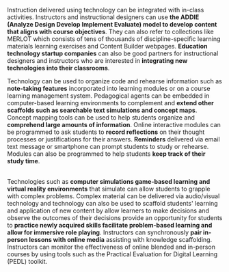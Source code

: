<p><span style=font-weight: 400;>Instruction delivered using technology can be integrated with in-class activities. Instructors and instructional designers can use </span><strong>the ADDIE (Analyze Design Develop Implement Evaluate) model to develop content that aligns with course objectives</strong><span style=font-weight: 400;>. They can also refer to collections like MERLOT which consists of tens of thousands of discipline-specific learning materials learning exercises and Content Builder webpages. </span><strong>Education technology startup companies</strong><span style=font-weight: 400;> can also be good partners for instructional designers and instructors who are interested in </span><strong>integrating new technologies into their classrooms</strong><span style=font-weight: 400;>.</span></p>

<p><span style=font-weight: 400;>Technology can be used to organize code and rehearse information such as </span><strong>note-taking features</strong><span style=font-weight: 400;> incorporated into learning modules or on a course learning management system. Pedagogical agents can be embedded in computer-based learning environments to complement and </span><strong>extend other scaffolds such as searchable text simulations and concept maps</strong><span style=font-weight: 400;>. Concept mapping tools can be used to help students organize and </span><strong>comprehend large amounts of information</strong><span style=font-weight: 400;>. Online interactive modules can be programmed to ask students to </span><strong>record reflections</strong><span style=font-weight: 400;> on their thought processes or justifications for their answers. </span><strong>Reminders</strong><span style=font-weight: 400;> delivered via email text message or smartphone can prompt students to study or rehearse. Modules can also be programmed to help students </span><strong>keep track of their study time</strong><span style=font-weight: 400;>. </span></p>  <p><br><span style=font-weight: 400;>Technologies such as </span><strong>computer simulations game-based learning and virtual reality environments</strong><span style=font-weight: 400;> that simulate can allow students to grapple with complex problems. Complex material can be delivered via audio/visual technology and technology can also be used to scaffold students' learning and application of new content by allow learners to make decisions and observe the outcomes of their decisions provide an opportunity for students to </span><strong>practice newly acquired skills facilitate problem-based learning and allow for immersive role playing</strong><span style=font-weight: 400;>. Instructors can synchronously </span><strong>pair in-person lessons with online media</strong><span style=font-weight: 400;> assisting with knowledge scaffolding. Instructors can monitor the effectiveness of online blended and in-person courses by using tools such as the Practical Evaluation for Digital Learning (PEDL) toolkit.</span></p>